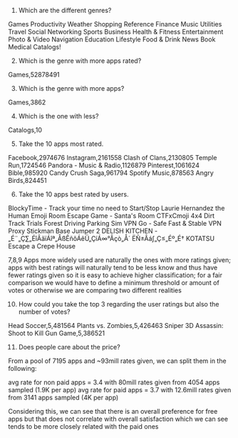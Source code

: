 1. Which are the different genres?

Games
Productivity
Weather
Shopping
Reference
Finance
Music
Utilities
Travel
Social Networking
Sports
Business
Health & Fitness
Entertainment
Photo & Video
Navigation
Education
Lifestyle
Food & Drink
News
Book
Medical
Catalogs!

2. Which is the genre with more apps rated?

Games,52878491

3. Which is the genre with more apps?

Games,3862

4. Which is the one with less?

Catalogs,10

5. Take the 10 apps most rated.

Facebook,2974676
Instagram,2161558
Clash of Clans,2130805
Temple Run,1724546
Pandora - Music & Radio,1126879
Pinterest,1061624
Bible,985920
Candy Crush Saga,961794
Spotify Music,878563
Angry Birds,824451

6. Take the 10 apps best rated by users.

BlockyTime - Track your time no need to Start/Stop
Laurie Hernandez the Human Emoji
Room Escape Game - Santa's Room
CTFxCmoji
4x4 Dirt Track Trials Forest Driving Parking Sim
VPN Go - Safe Fast & Stable VPN Proxy
Stickman Base Jumper 2
DELISH KITCHEN - „É¨„Ç∑„ÉîÂãïÁîª„ÅßÊñôÁêÜ„ÇíÁ∞°Âçò„Å´
ËÑ±Âá∫„Ç≤„Éº„É† KOTATSU
Escape a Crepe House

7,8,9
Apps more widely used are naturally the ones with more ratings given; apps with best ratings will naturally tend to be less know and thus have fewer ratings given so it is easy to achieve higher classification; for a fair comparison we would have to define a minimum threshold or amount of votes or otherwise we are comparing two different realities

10. How could you take the top 3 regarding the user ratings but also the number of votes?

Head Soccer,5,481564
Plants vs. Zombies,5,426463
Sniper 3D Assassin: Shoot to Kill Gun Game,5,386521

11. Does people care about the price?

From a pool of 7195 apps and ~93mill rates given, we can split them in the following:

avg rate for non paid apps = 3.4 with 80mill rates given from 4054 apps sampled (1.9K per app)
avg rate for paid apps = 3.7 with 12.6mill rates given from 3141 apps sampled (4K per app)

Considering this, we can see that there is an overall preference for free apps but that does not correlate with overall satisfaction which we can see tends to be more closely related with the paid ones
